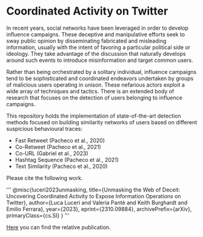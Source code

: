 # Coordinated Activity on Twitter

In recent years, social networks have been leveraged in order to develop influence campaigns. 
These deceptive and manipulative efforts seek to sway public opinion by disseminating fabricated and misleading information, usually with the intent of favoring a particular political side or ideology. 
They take advantage of the discussion that naturally develops around such events to introduce misinformation and target common users.

Rather than being orchestrated by a solitary individual, influence campaigns tend to be sophisticated and coordinated endeavors undertaken by groups of malicious users operating in unison. These nefarious actors exploit a wide array of techniques and tactics.
There is an extended body of research that focuses on the detection of users belonging to influence campaigns.

This repository holds the implementation of state-of-the-art detection methods focused on building similarity networks of users based on different suspicious behavioural traces:
- Fast Retweet (Pacheco et al., 2020)
- Co-Retweet (Pacheco et al., 2021)
- Co-URL (Gabriel  et al., 2023)
- Hashtag Sequence (Pacheco et al., 2021)
- Text Similarity (Pacheco et al., 2020)

Please cite the following work. 

'''
@misc{luceri2023unmasking,
      title={Unmasking the Web of Deceit: Uncovering Coordinated Activity to Expose Information Operations on Twitter}, 
      author={Luca Luceri and Valeria Pantè and Keith Burghardt and Emilio Ferrara},
      year={2023},
      eprint={2310.09884},
      archivePrefix={arXiv},
      primaryClass={cs.SI}
}
'''

[Here](https://arxiv.org/abs/2310.09884) you can find the relative publication.
